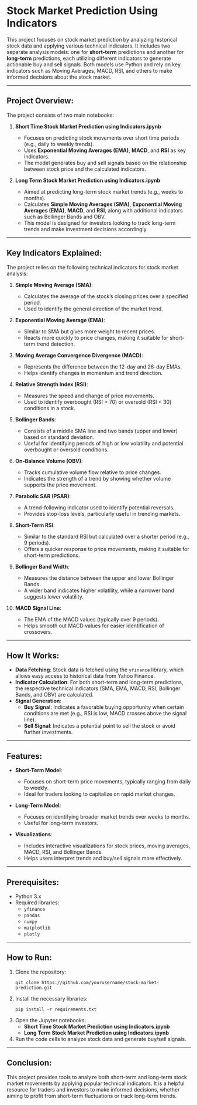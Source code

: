 # Stock Market Prediction Using Indicators

This project focuses on stock market prediction by analyzing historical stock data and applying various technical indicators. It includes two separate analysis models: one for **short-term** predictions and another for **long-term** predictions, each utilizing different indicators to generate actionable buy and sell signals. Both models use Python and rely on key indicators such as Moving Averages, MACD, RSI, and others to make informed decisions about the stock market.

---

## **Project Overview**:
The project consists of two main notebooks:
1. **Short Time Stock Market Prediction using Indicators.ipynb**  
   - Focuses on predicting stock movements over short time periods (e.g., daily to weekly trends).  
   - Uses **Exponential Moving Averages (EMA)**, **MACD**, and **RSI** as key indicators.  
   - The model generates buy and sell signals based on the relationship between stock price and the calculated indicators.

2. **Long Term Stock Market Prediction using Indicators.ipynb**  
   - Aimed at predicting long-term stock market trends (e.g., weeks to months).  
   - Calculates **Simple Moving Averages (SMA)**, **Exponential Moving Averages (EMA)**, **MACD**, and **RSI**, along with additional indicators such as Bollinger Bands and OBV.  
   - This model is designed for investors looking to track long-term trends and make investment decisions accordingly.

---

## **Key Indicators Explained**:
The project relies on the following technical indicators for stock market analysis:

1. **Simple Moving Average (SMA)**:  
   - Calculates the average of the stock’s closing prices over a specified period.  
   - Used to identify the general direction of the market trend.  

2. **Exponential Moving Average (EMA)**:  
   - Similar to SMA but gives more weight to recent prices.  
   - Reacts more quickly to price changes, making it suitable for short-term trend detection.

3. **Moving Average Convergence Divergence (MACD)**:  
   - Represents the difference between the 12-day and 26-day EMAs.  
   - Helps identify changes in momentum and trend direction.  

4. **Relative Strength Index (RSI)**:  
   - Measures the speed and change of price movements.  
   - Used to identify overbought (RSI > 70) or oversold (RSI < 30) conditions in a stock.  

5. **Bollinger Bands**:  
   - Consists of a middle SMA line and two bands (upper and lower) based on standard deviation.  
   - Useful for identifying periods of high or low volatility and potential overbought or oversold conditions.

6. **On-Balance Volume (OBV)**:  
   - Tracks cumulative volume flow relative to price changes.  
   - Indicates the strength of a trend by showing whether volume supports the price movement.  

7. **Parabolic SAR (PSAR)**:  
   - A trend-following indicator used to identify potential reversals.  
   - Provides stop-loss levels, particularly useful in trending markets.  

8. **Short-Term RSI**:  
   - Similar to the standard RSI but calculated over a shorter period (e.g., 9 periods).  
   - Offers a quicker response to price movements, making it suitable for short-term predictions.  

9. **Bollinger Band Width**:  
   - Measures the distance between the upper and lower Bollinger Bands.  
   - A wider band indicates higher volatility, while a narrower band suggests lower volatility.  

10. **MACD Signal Line**:  
    - The EMA of the MACD values (typically over 9 periods).  
    - Helps smooth out MACD values for easier identification of crossovers.

---

## **How It Works**:
- **Data Fetching**: Stock data is fetched using the `yfinance` library, which allows easy access to historical data from Yahoo Finance.  
- **Indicator Calculation**: For both short-term and long-term predictions, the respective technical indicators (SMA, EMA, MACD, RSI, Bollinger Bands, and OBV) are calculated.  
- **Signal Generation**:  
  - **Buy Signal**: Indicates a favorable buying opportunity when certain conditions are met (e.g., RSI is low, MACD crosses above the signal line).  
  - **Sell Signal**: Indicates a potential point to sell the stock or avoid further investments.  

---

## **Features**:
- **Short-Term Model**:  
  - Focuses on short-term price movements, typically ranging from daily to weekly.  
  - Ideal for traders looking to capitalize on rapid market changes.

- **Long-Term Model**:  
  - Focuses on identifying broader market trends over weeks to months.  
  - Useful for long-term investors.  

- **Visualizations**:  
  - Includes interactive visualizations for stock prices, moving averages, MACD, RSI, and Bollinger Bands.  
  - Helps users interpret trends and buy/sell signals more effectively.  

---

## **Prerequisites**:
- Python 3.x  
- Required libraries:  
  - `yfinance`  
  - `pandas`  
  - `numpy`  
  - `matplotlib`  
  - `plotly`

---

## **How to Run**:
1. Clone the repository:  
   ```
   git clone https://github.com/yourusername/stock-market-prediction.git
   ```  
2. Install the necessary libraries:  
   ```
   pip install -r requirements.txt
   ```  
3. Open the Jupyter notebooks:  
   - **Short Time Stock Market Prediction using Indicators.ipynb**  
   - **Long Term Stock Market Prediction using Indicators.ipynb**  
4. Run the code cells to analyze stock data and generate buy/sell signals.

---

## **Conclusion**:
This project provides tools to analyze both short-term and long-term stock market movements by applying popular technical indicators. It is a helpful resource for traders and investors to make informed decisions, whether aiming to profit from short-term fluctuations or track long-term trends.

